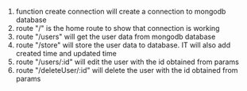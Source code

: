 1. function create connection will create a connection to mongodb database
2. route "/" is the home route to show that connection is working
3. route "/users" will get the user data from mongodb database
4. route "/store" will store the user data to database. IT will also add created time and updated time
5. route "/users/:id" will edit the user with the id obtained from params
6. route "/deleteUser/:id" will delete the user with the id obtained from params
